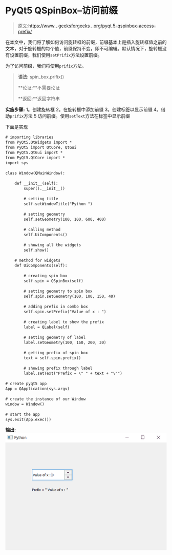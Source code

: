 # PyQt5 QSpinBox–访问前缀

> 原文:[https://www . geeksforgeeks . org/pyqt 5-qspinbox-access-prefix/](https://www.geeksforgeeks.org/pyqt5-qspinbox-accessing-prefix/)

在本文中，我们将了解如何访问旋转框的前缀，前缀基本上是插入旋转框值之前的文本，对于旋转框的每个值，前缀保持不变，即不可编辑。默认情况下，旋转框没有设置前缀，我们使用`setPrifix`方法设置前缀。

为了访问前缀，我们将使用`prifix`方法。

> **语法:** spin_box.prifix()
> 
> **论证:**不需要论证
> 
> **返回:**返回字符串

**实施步骤:**
1。创建旋转框
2。在旋转框中添加前缀
3。创建标签以显示前缀
4。借助`prifix`方法
5 访问前缀。使用`setText`方法在标签中显示前缀

下面是实现

```
# importing libraries
from PyQt5.QtWidgets import *
from PyQt5 import QtCore, QtGui
from PyQt5.QtGui import * 
from PyQt5.QtCore import * 
import sys

class Window(QMainWindow):

    def __init__(self):
        super().__init__()

        # setting title
        self.setWindowTitle("Python ")

        # setting geometry
        self.setGeometry(100, 100, 600, 400)

        # calling method
        self.UiComponents()

        # showing all the widgets
        self.show()

    # method for widgets
    def UiComponents(self):

        # creating spin box
        self.spin = QSpinBox(self)

        # setting geometry to spin box
        self.spin.setGeometry(100, 100, 150, 40)

        # adding prefix in combo box
        self.spin.setPrefix("Value of x : ")

        # creating label to show the prefix
        label = QLabel(self)

        # setting geometry of label
        label.setGeometry(100, 160, 200, 30)

        # getting prefix of spin box
        text = self.spin.prefix()

        # showing prefix through label
        label.setText("Prefix = \" " + text + "\"")

# create pyqt5 app
App = QApplication(sys.argv)

# create the instance of our Window
window = Window()

# start the app
sys.exit(App.exec())
```

**输出:**
![](img/52c9cb15cd64c6a79366962b6045a475.png)